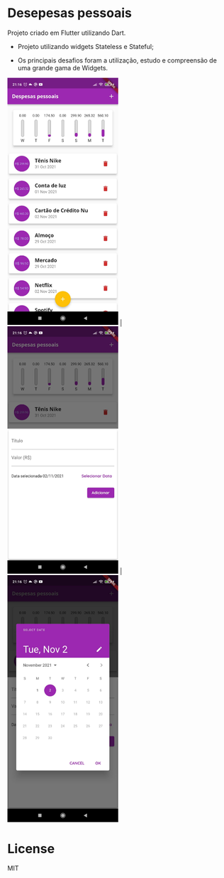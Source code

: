 # Desepesas pessoais

Projeto criado em Flutter utilizando Dart.

* Projeto utilizando widgets Stateless e Stateful;

* Os principais desafios foram a utilização, estudo e compreensão de uma grande gama de Widgets.

<img src="https://github.com/cristianohorn/flutter-expenses-control/blob/master/src/assets/images/001.jpeg" width="250">  |  <img src="https://github.com/cristianohorn/flutter-expenses-control/blob/master/src/assets/images/002.jpeg" width="250">  |  <img src="https://github.com/cristianohorn/flutter-expenses-control/blob/master/src/assets/images/003.jpeg" width="250"> 

# License
MIT
